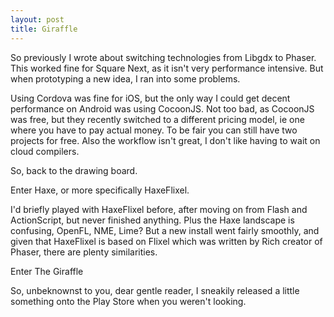 ```yaml
---
layout: post
title: Giraffle
---
```


So previously I wrote about switching technologies from Libgdx to Phaser. This worked fine for Square Next, as it isn't very performance intensive. But when prototyping a new idea, I ran into some problems.

Using Cordova was fine for iOS, but the only way I could get decent performance on Android was using CocoonJS. Not too bad, as CocoonJS was free, but they recently switched to a different pricing model, ie one where you have to pay actual money. To be fair you can still have two projects for free. Also the workflow isn't great, I don't like having to wait on cloud compilers.

So, back to the drawing board.

Enter Haxe, or more specifically HaxeFlixel.

I'd briefly played with HaxeFlixel before, after moving on from Flash and ActionScript, but never finished anything. Plus the Haxe landscape is confusing, OpenFL, NME, Lime? But a new install went fairly smoothly, and given that HaxeFlixel is based on Flixel which was written by Rich <Davey> creator of Phaser, there are plenty similarities.

Enter The Giraffle

So, unbeknownst to you, dear gentle reader, I sneakily released a little something onto the Play Store when you weren't looking.
